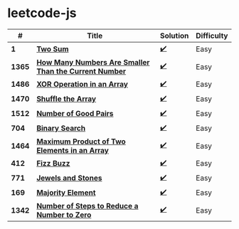 # leetcode-js

|  #    | Title                                                 |  Solution                                                                 | Difficulty |
|-------|------------------------------------------------------ | ------------------------------------------------------------------------- | -----------|
**1**   | [**Two Sum**](https://leetcode.com/problems/two-sum/) | [:heavy_check_mark:](https://github.com/minimalsm/Leetcode-JS/issues/1) | Easy       |
**1365**   | [**How Many Numbers Are Smaller Than the Current Number**](https://leetcode.com/problems/how-many-numbers-are-smaller-than-the-current-number/) | [:heavy_check_mark:](https://github.com/minimalsm/Leetcode-JS/issues/2) | Easy       |
**1486**   | [**XOR Operation in an Array**](https://leetcode.com/problems/xor-operation-in-an-array/) | [:heavy_check_mark:](https://github.com/minimalsm/Leetcode-JS/issues/3) | Easy       |
**1470**   | [**Shuffle the Array**](https://leetcode.com/problems/shuffle-the-array/) | [:heavy_check_mark:](https://github.com/minimalsm/Leetcode-JS/issues/4) | Easy       |
**1512**   | [**Number of Good Pairs**](https://leetcode.com/problems/number-of-good-pairs/) | [:heavy_check_mark:](https://github.com/minimalsm/Leetcode-JS/issues/5) | Easy       |
**704**   | [**Binary Search**](https://leetcode.com/problems/binary-search/) | [:heavy_check_mark:](https://github.com/minimalsm/Leetcode-JS/issues/6) | Easy       |
**1464**   | [**Maximum Product of Two Elements in an Array**](https://leetcode.com/problems/maximum-product-of-two-elements-in-an-array/) | [:heavy_check_mark:](https://github.com/minimalsm/Leetcode-JS/issues/7) | Easy       |
**412**   | [**Fizz Buzz**](https://leetcode.com/problems/fizz-buzz/) | [:heavy_check_mark:](https://github.com/minimalsm/Leetcode-JS/issues/8) | Easy       |
**771**   | [**Jewels and Stones**](https://leetcode.com/problems/jewels-and-stones/) | [:heavy_check_mark:](https://github.com/minimalsm/Leetcode-JS/issues/9) | Easy       |
**169**   | [**Majority Element**](https://leetcode.com/problems/majority-element/) | [:heavy_check_mark:](https://github.com/minimalsm/Leetcode-JS/issues/10) | Easy       |
**1342**   | [**Number of Steps to Reduce a Number to Zero**](https://leetcode.com/problems/number-of-steps-to-reduce-a-number-to-zero/) | [:heavy_check_mark:](https://github.com/minimalsm/Leetcode-JS/issues/11) | Easy       |



